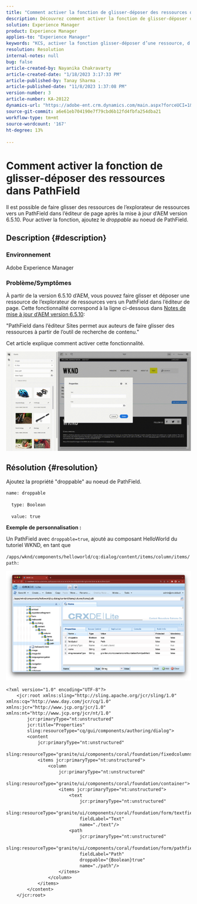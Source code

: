 ```yaml
---
title: "Comment activer la fonction de glisser-déposer des ressources dans PathField"
description: Découvrez comment activer la fonction de glisser-déposer des ressources dans PathField de l’éditeur de page.
solution: Experience Manager
product: Experience Manager
applies-to: "Experience Manager"
keywords: "KCS, activer la fonction glisser-déposer d’une ressource, d’un champ de chemin d’accès, d’un AEM, d’un éditeur de page"
resolution: Resolution
internal-notes: null
bug: false
article-created-by: Nayanika Chakravarty
article-created-date: "1/18/2023 3:17:33 PM"
article-published-by: Tanay Sharma .
article-published-date: "11/8/2023 1:37:08 PM"
version-number: 3
article-number: KA-20122
dynamics-url: "https://adobe-ent.crm.dynamics.com/main.aspx?forceUCI=1&pagetype=entityrecord&etn=knowledgearticle&id=ac3fab38-4397-ed11-aad1-6045bd006b4b"
source-git-commit: a6e61eb704190e7f79cbd6b12fd4fbfa254dba21
workflow-type: tm+mt
source-wordcount: '167'
ht-degree: 13%

---
```


# Comment activer la fonction de glisser-déposer des ressources dans PathField


Il est possible de faire glisser des ressources de l’explorateur de ressources vers un PathField dans l’éditeur de page après la mise à jour d’AEM version 6.5.10. Pour activer la fonction, ajoutez le *droppable* au noeud de PathField.

## Description {#description}


### Environnement

Adobe Experience Manager

### Problème/Symptômes

À partir de la version 6.5.10 d’AEM, vous pouvez faire glisser et déposer une ressource de l’explorateur de ressources vers un PathField dans l’éditeur de page. Cette fonctionnalité correspond à la ligne ci-dessous dans [Notes de mise à jour d’AEM version 6.5.10](https://experienceleague.adobe.com/docs/experience-manager-65/release-notes/service-pack/6.5.10.html?lang=fr):

&quot;PathField dans l’éditeur Sites permet aux auteurs de faire glisser des ressources à partir de l’outil de recherche de contenu.&quot;

Cet article explique comment activer cette fonctionnalité.

![](assets/___b33fab38-4397-ed11-aad1-6045bd006b4b___.gif)


## Résolution {#resolution}


Ajoutez la propriété &quot;droppable&quot; au noeud de PathField.


```
name: droppable

  type: Boolean

  value: true
```


<b>Exemple de personnalisation :</b>

Un PathField avec `droppable=true`, ajouté au composant HelloWorld du tutoriel WKND, en tant que

`/apps/wknd/components/helloworld/cq:dialog/content/items/column/items/path:`

![](assets/6106400f-2b07-ed11-82e4-00224808e483.png)


```
<?xml version="1.0" encoding="UTF-8"?>
    <jcr:root xmlns:sling="http://sling.apache.org/jcr/sling/1.0" xmlns:cq="http://www.day.com/jcr/cq/1.0" xmlns:jcr="http://www.jcp.org/jcr/1.0" xmlns:nt="http://www.jcp.org/jcr/nt/1.0"
        jcr:primaryType="nt:unstructured"
        jcr:title="Properties"
        sling:resourceType="cq/gui/components/authoring/dialog">
        <content
            jcr:primaryType="nt:unstructured"
            sling:resourceType="granite/ui/components/coral/foundation/fixedcolumns">
            <items jcr:primaryType="nt:unstructured">
                <column
                    jcr:primaryType="nt:unstructured"
                    sling:resourceType="granite/ui/components/coral/foundation/container">
                    <items jcr:primaryType="nt:unstructured">
                        <text
                            jcr:primaryType="nt:unstructured"
                            sling:resourceType="granite/ui/components/coral/foundation/form/textfield"
                            fieldLabel="Text"
                            name="./text"/>
                        <path
                            jcr:primaryType="nt:unstructured"
                            sling:resourceType="granite/ui/components/coral/foundation/form/pathfield"
                            fieldLabel="Path"
                            droppable="{Boolean}true"
                            name="./path"/>
                    </items>
                </column>
            </items>
        </content>
    </jcr:root>
```


